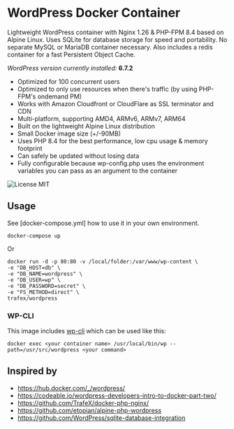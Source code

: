 
# WordPress Docker Container

Lightweight WordPress container with Nginx 1.26 & PHP-FPM 8.4 based on Alpine Linux. Uses SQLite for database storage for speed and portability. No separate MySQL or MariaDB container necessary. Also includes a redis container for a fast Persistent Object Cache.

_WordPress version currently installed:_ **6.7.2**

* Optimized for 100 concurrent users
* Optimized to only use resources when there's traffic (by using PHP-FPM's ondemand PM)
* Works with Amazon Cloudfront or CloudFlare as SSL terminator and CDN
* Multi-platform, supporting AMD4, ARMv6, ARMv7, ARM64
* Built on the lightweight Alpine Linux distribution
* Small Docker image size (+/-90MB)
* Uses PHP 8.4 for the best performance, low cpu usage & memory footprint
* Can safely be updated without losing data
* Fully configurable because wp-config.php uses the environment variables you can pass as an argument to the container

![License MIT](https://img.shields.io/badge/license-MIT-blue.svg)


## Usage
See [docker-compose.yml] how to use it in your own environment.

    docker-compose up

Or

    docker run -d -p 80:80 -v /local/folder:/var/www/wp-content \
    -e "DB_HOST=db" \
    -e "DB_NAME=wordpress" \
    -e "DB_USER=wp" \
    -e "DB_PASSWORD=secret" \
    -e "FS_METHOD=direct" \
    trafex/wordpress

### WP-CLI

This image includes [wp-cli](https://wp-cli.org/) which can be used like this:

    docker exec <your container name> /usr/local/bin/wp --path=/usr/src/wordpress <your command>


## Inspired by

* https://hub.docker.com/_/wordpress/
* https://codeable.io/wordpress-developers-intro-to-docker-part-two/
* https://github.com/TrafeX/docker-php-nginx/
* https://github.com/etopian/alpine-php-wordpress
* https://github.com/WordPress/sqlite-database-integration
